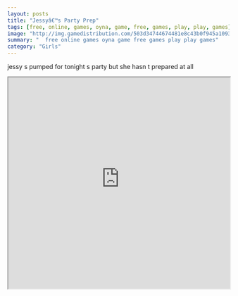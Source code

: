 ```yaml
---
layout: posts
title: "Jessyâ€™s Party Prep"
tags: [free, online, games, oyna, game, free, games, play, play, games]
image: "http://img.gamedistribution.com/503d34744674481e8c43b0f945a10930.jpg"
summary: "  free online games oyna game free games play play games"
category: "Girls"
---
```


jessy s pumped for tonight s party but she hasn t prepared at all

<iframe width="100%" height="480px;" src="http://flash.gamedistribution.com?game=503d34744674481e8c43b0f945a10930"></iframe>